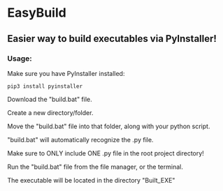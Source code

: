 # EasyBuild
<h2>Easier way to build executables via PyInstaller!</h2>

<h3>Usage:</h3>

Make sure you have PyInstaller installed:
```
pip3 install pyinstaller
```
<p>Download the "build.bat" file.</p>
<p>Create a new directory/folder.</p>
<p>Move the "build.bat" file into that folder, along with your python script.</p>
<p>"build.bat" will automatically recognize the .py file.</p>
<p></p>Make sure to ONLY include ONE .py file in the root project directory!</p>
<p> </p>
<p>Run the "build.bat" file from the file manager, or the terminal.</p>
<p>The executable will be located in the directory "Built_EXE"</p>
